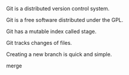 Git is a distributed version control system.

Git is a free software distributed under the GPL.

Git has a mutable index called stage.

Git tracks changes of files.

Creating a new branch is quick and simple.

merge


